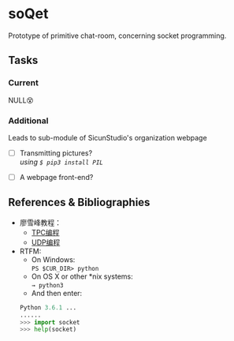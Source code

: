 # soQet
Prototype of primitive chat-room, concerning socket programming.



## Tasks
### Current
NULL:dizzy_face:
### Additional
Leads to sub-module of SicunStudio's organization webpage
  - [ ] Transmitting pictures?<br>
    *using `$ pip3 install PIL`*
  - [ ] A webpage front-end?
    
    
## References & Bibliographies
- 廖雪峰教程：
  - [TPC编程](http://www.liaoxuefeng.com/wiki/0014316089557264a6b348958f449949df42a6d3a2e542c000/001432004374523e495f640612f4b08975398796939ec3c000)
  - [UDP编程](http://www.liaoxuefeng.com/wiki/0014316089557264a6b348958f449949df42a6d3a2e542c000/001432004977916a212e2168e21449981ad65cd16e71201000)
- RTFM:
  - On Windows:<br>
    `PS $CUR_DIR> python`
  - On OS X or other \*nix systems:<br>
    `→ python3`<br>
  - And then enter:
  ```python
  Python 3.6.1 ...
  ......
  >>> import socket
  >>> help(socket)
  ```
  
  
